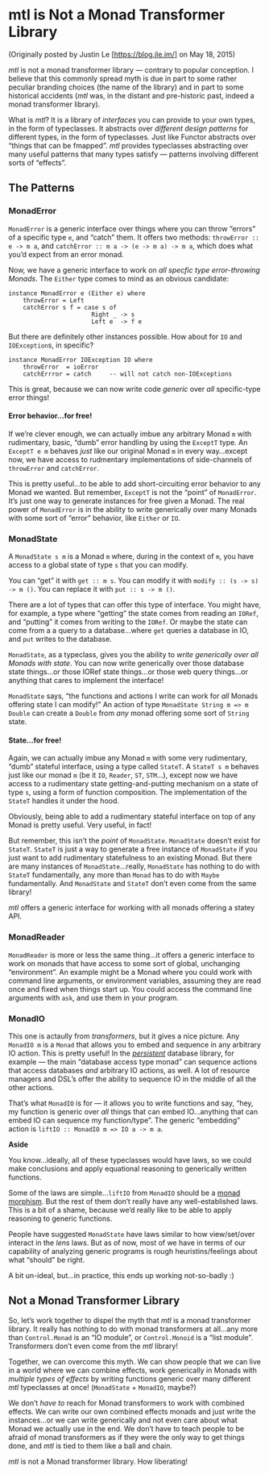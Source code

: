 mtl is Not a Monad Transformer Library
======================================

(Originally posted by Justin Le [https://blog.jle.im/] on May 18, 2015)

*mtl* is not a monad transformer library — contrary to popular
conception. I believe that this commonly spread myth is due in part to
some rather peculiar branding choices (the name of the library) and in
part to some historical accidents (*mtl* was, in the distant and
pre-historic past, indeed a monad transformer library).

What is *mtl*? It is a library of *interfaces* you can provide to your
own types, in the form of typeclasses. It abstracts over *different
design patterns* for different types, in the form of typeclasses. Just
like Functor abstracts over “things that can be fmapped”. *mtl* provides
typeclasses abstracting over many useful patterns that many types
satisfy — patterns involving different sorts of “effects”.

The Patterns
------------

### MonadError

`MonadError` is a generic interface over things where you can throw
“errors” of a specific type `e`, and “catch” them. It offers two
methods: `throwError :: e -> m a`, and
`catchError :: m a -> (e -> m a) -> m a`, which does what you’d expect
from an error monad.

Now, we have a generic interface to work on *all specfic type
error-throwing Monads*. The `Either` type comes to mind as an obvious
candidate:

``` {.haskell}
instance MonadError e (Either e) where
    throwError = Left
    catchError s f = case s of
                       Right _ -> s
                       Left e  -> f e
```

But there are definitely other instances possible. How about for `IO`
and `IOException`s, in specific?

``` {.haskell}
instance MonadError IOException IO where
    throwError  = ioError
    catchErrror = catch     -- will not catch non-IOExceptions
```

This is great, because we can now write code *generic* over *all*
specific-type error things!

#### Error behavior…for free!

If we’re clever enough, we can actually imbue any arbitrary Monad `m`
with rudimentary, basic, “dumb” error handling by using the `ExceptT`
type. An `ExceptT e m` behaves *just* like our original Monad `m` in
every way…except now, we have access to rudmentary implementations of
side-channels of `throwError` and `catchError`.

This is pretty useful…to be able to add short-circuiting error behavior
to any Monad we wanted. But remember, `ExceptT` is not the “point” of
`MonadError`. It’s just one way to generate instances for free given a
Monad. The real power of `MonadError` is in the ability to write
generically over many Monads with some sort of “error” behavior, like
`Either` or `IO`.

### MonadState

A `MonadState s m` is a Monad `m` where, during in the context of `m`,
you have access to a global state of type `s` that you can modify.

You can “get” it with `get :: m s`. You can modify it with
`modify :: (s -> s) -> m ()`. You can replace it with
`put :: s -> m ()`.

There are a lot of types that can offer this type of interface. You
might have, for example, a type where “getting” the state comes from
reading an `IORef`, and “putting” it comes from writing to the `IORef`.
Or maybe the state can come from a a query to a database…where `get`
queries a database in IO, and `put` writes to the database.

`MonadState`, as a typeclass, gives you the ability to *write
generically over all Monads with state*. You can now write generically
over those database state things…or those IORef state things…or those
web query things…or anything that cares to implement the interface!

`MonadState` says, “the functions and actions I write can work for *all*
Monads offering state I can modify!” An action of type
`MonadState String m => m Double` can create a `Double` from *any* monad
offering some sort of `String` state.

#### State…for free!

Again, we can actually imbue any Monad `m` with some very rudimentary,
“dumb” stateful interface, using a type called `StateT`. A `StateT s m`
behaves just like our monad `m` (be it `IO`, `Reader`, `ST`, `STM`…),
except now we have access to a rudimentary state getting-and-putting
mechanism on a state of type `s`, using a form of function composition.
The implementation of the `StateT` handles it under the hood.

Obviously, being able to add a rudimentary stateful interface on top of
any Monad is pretty useful. Very useful, in fact!

But remember, this isn’t the *point* of `MonadState`. `MonadState`
doesn’t exist for `StateT`. `StateT` is just a way to generate a free
instance of `MonadState` if you just want to add rudimentary
statefulness to an existing Monad. But there are many instances of
`MonadState`…really, `MonadState` has nothing to do with `StateT`
fundamentally, any more than `Monad` has to do with `Maybe`
fundamentally. And `MonadState` and `StateT` don’t even come from the
same library!

*mtl* offers a generic interface for working with all monads offering a
statey API.

### MonadReader

`MonadReader` is more or less the same thing…it offers a generic
interface to work on monads that have access to some sort of global,
unchanging “environment”. An example might be a Monad where you could
work with command line arguments, or environment variables, assuming
they are read once and fixed when things start up. You could access the
command line arguments with `ask`, and use them in your program.

### MonadIO

This one is actaully from *transformers*, but it gives a nice picture.
Any `MonadIO m` is a `Monad` that allows you to embed and sequence in
any arbitrary IO action. This is pretty useful! In the
*[persistent](http://hackage.haskell.org/package/persistent)* database
library, for example — the main “database access type monad” can
sequence actions that access databases *and* arbitrary IO actions, as
well. A lot of resource managers and DSL’s offer the ability to sequence
IO in the middle of all the other actions.

That’s what `MonadIO` is for — it allows you to write functions and say,
“hey, my function is generic over *all* things that can embed
IO…anything that can embed IO can sequence my function/type”. The
generic “embedding” action is `liftIO :: MonadIO m => IO a -> m a`.

<div class="note">

**Aside**

You know…ideally, all of these typeclasses would have laws, so we could
make conclusions and apply equational reasoning to generically written
functions.

Some of the laws are simple…`liftIO` from `MonadIO` should be a [monad
morphism](http://hackage.haskell.org/package/mmorph-1.0.4/docs/Control-Monad-Morph.html).
But the rest of them don’t really have any well-established laws. This
is a bit of a shame, because we’d really like to be able to apply
reasoning to generic functions.

People have suggested `MonadState` have laws similar to how
view/set/over interact in the *lens* laws. But as of now, most of we
have in terms of our capability of analyzing generic programs is rough
heuristins/feelings about what “should” be right.

A bit un-ideal, but…in practice, this ends up working not-so-badly :)

</div>

Not a Monad Transformer Library
-------------------------------

So, let’s work together to dispel the myth that *mtl* is a monad
transformer library. It really has nothing to do with monad transformers
at all…any more than `Control.Monad` is an “IO module”, or
`Control.Monoid` is a “list module”. Transformers don’t even come from
the *mtl* library!

Together, we can overcome this myth. We can show people that we can live
in a world where we can combine effects, work generically in Monads with
*multiple types of effects* by writing functions generic over many
different *mtl* typeclasses at once! (`MonadState` + `MonadIO`, maybe?)

We don’t *have to* reach for Monad transformers to work with combined
effects. We can write our own combined effects monads and just write the
instances…or we can write generically and not even care about what Monad
we actually use in the end. We don’t have to teach people to be afraid
of monad transformers as if they were the only way to get things done,
and *mtl* is tied to them like a ball and chain.

*mtl* is not a Monad transformer library. How liberating!
